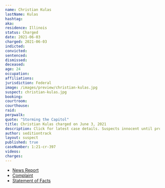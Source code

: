 ```yaml
---
name: Christian Kulas
lastName: Kulas
hashtag:
aka:
residence: Illinois
status: Charged
date: 2021-06-03
charged: 2021-06-03
indicted:
convicted: 
sentenced: 
dismissed: 
deceased:
age: 24
occupation:
affiliations:
jurisdiction: Federal
image: /images/preview/christian-kulas.jpg
suspect: christian-kulas.jpg
booking:
courtroom:
courthouse:
raid:
perpwalk:
quote: "Storming the Capitol"
title: Christian Kulas charged on June 3, 2021
description: Click for latest case details. Suspects innocent until proven guilty.
author: seditiontrack
layout: suspect
published: true
caseNumber: 1:21-cr-397
videos:
charges:
---
```

- [News Report](https://abc7chicago.com/north-shore-man-charged-in-jan-6-breach-of-us-capitol/10762676/)
- [Complaint](https://www.justice.gov/usao-dc/case-multi-defendant/file/1402531/download)
- [Statement of Facts](https://www.justice.gov/usao-dc/case-multi-defendant/file/1418426/download)
